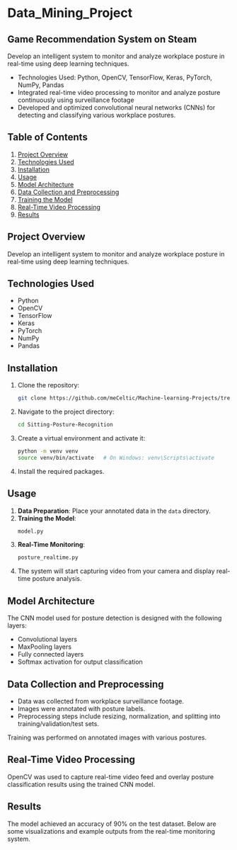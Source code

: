 # Data_Mining_Project
## Game Recommendation System on Steam 

Develop an intelligent system to monitor and analyze workplace posture in real-time using deep learning techniques. 
- Technologies Used: Python, OpenCV, TensorFlow, Keras, PyTorch, NumPy, Pandas
- Integrated real-time video processing to monitor and analyze posture continuously using surveillance footage
- Developed and optimized convolutional neural networks (CNNs) for detecting and classifying various workplace postures.

## Table of Contents
1. [Project Overview](#project-overview)
2. [Technologies Used](#technologies-used)
3. [Installation](#installation)
4. [Usage](#usage)
5. [Model Architecture](#model-architecture)
6. [Data Collection and Preprocessing](#data-collection-and-preprocessing)
7. [Training the Model](#training-the-model)
8. [Real-Time Video Processing](#real-time-video-processing)
9. [Results](#results)

## Project Overview
Develop an intelligent system to monitor and analyze workplace posture in real-time using deep learning techniques.

## Technologies Used
- Python
- OpenCV
- TensorFlow
- Keras
- PyTorch
- NumPy
- Pandas

## Installation
1. Clone the repository:
    ```sh
    git clone https://github.com/meCeltic/Machine-learning-Projects/tree/master/Sitting-Posture-Recognition
    ```
2. Navigate to the project directory:
    ```sh
    cd Sitting-Posture-Recognition
    ```
3. Create a virtual environment and activate it:
    ```sh
    python -m venv venv
    source venv/bin/activate   # On Windows: venv\Scripts\activate
    ```
4. Install the required packages.

## Usage
1. **Data Preparation**: Place your annotated data in the `data` directory.
2. **Training the Model**:
    ```sh
    model.py
    ```
3. **Real-Time Monitoring**:
    ```sh
    posture_realtime.py
    ```
4. The system will start capturing video from your camera and display real-time posture analysis.

## Model Architecture
The CNN model used for posture detection is designed with the following layers:
- Convolutional layers
- MaxPooling layers
- Fully connected layers
- Softmax activation for output classification

## Data Collection and Preprocessing
- Data was collected from workplace surveillance footage.
- Images were annotated with posture labels.
- Preprocessing steps include resizing, normalization, and splitting into training/validation/test sets.

Training was performed on annotated images with various postures.

## Real-Time Video Processing
OpenCV was used to capture real-time video feed and overlay posture classification results using the trained CNN model.

## Results
The model achieved an accuracy of 90% on the test dataset. Below are some visualizations and example outputs from the real-time monitoring system.
